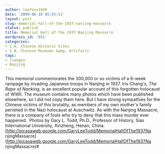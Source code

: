 ```yaml
---
author: leefoxx1949
date: '2009-06-19 05:55:11'
layout: post
slug: memorial-hall-of-the-1937-nanjing-massacre
status: publish
title: Memorial Hall of the 1937 Nanjing Massacre
wordpress_id: '651'
categories:
- I.A. Chinese Historic Sites
- I.B. Chinese Museums &amp; Artifacts
tags:
- Jiangsu
- Nanjing
---
```


This memorial commemorates the 300,000 or so victims of a 6-week rampage by
invading Japanese troops in Nanjing in 1937. Iris Chang's, _The Rape of
Nanking_, is an excellent popular account of this forgotten holocaust of WWII.
The museum contains many photos which have been published elsewhere, so I did
not copy them here. But I have strong sympathies for the Chinese victims of
this brutality, as members of my own mother's family perished in the Nazi
holocaust at Auschwitz. As with the Nanjing Massacre, there is a company of
fools who try to deny that this mass murder ever happened.  Photos by Gary L.
Todd, Ph.D., Professor of History, Sias International University, Xinzheng,
Henan, China. [http://picasaweb.google.com/GaryLeeTodd/MemorialHallOfThe1937Na
njingMassacre](http://picasaweb.google.com/GaryLeeTodd/MemorialHallOfThe1937Na
njingMassacre)#

